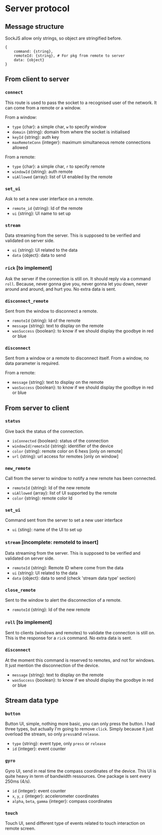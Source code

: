 # Server protocol

## Message structure

SockJS allow only strings, so object are stringified before.

```
{
	command: {string},
	remoteId: {string}, # For pkg from remote to server
	data: {object}
}
```

## From client to server

### `connect`

This route is used to pass the socket to a recognised user of the network. It can come from a remote or a window.

From a window:

 - `type` {char}: a simple char, `w` to specify window
 - `domain` {string}: domain from where the socket is initialised
 - `keyId` {string}: auth key
 - `maxRemoteConn` {integer}: maximum simultaneous remote connections allowed

From a remote:

 - `type` {char}: a simple char, `r` to specify remote
 - `windowId` {string}: auth remote
 - `uiAllowed` {array}: list of UI enabled by the remote

### `set_ui`

Ask to set a new user interface on a remote.

 - `remote_id` {string}: Id of the remote
 - `ui` {string}: UI name to set up

### `stream`

Data streaming from the server. This is supposed to be verified and validated on server side.

 - `ui` {string}: UI related to the data
 - `data` {object}: data to send

### `rick` [to implement]

Ask the server if the connection is still on. It should reply via a command `roll`. Because, never gonna give you, never gonna let you down, never around and around, and hurt you. No extra data is sent.

### `disconnect_remote`

Sent from the window to disconnect a remote.

 - `remoteId` {string}: Id of the remote
 - `message` {string}: text to display on the remote
 - `wasSuccess` {boolean}: to know if we should display the goodbye in red or blue

### `disconnect`

Sent from a window or a remote to disconnect itself. From a window, no data parameter is required.

From a remote:

 - `message` {string}: text to display on the remote
 - `wasSuccess` {boolean}: to know if we should display the goodbye in red or blue



## From server to client

### `status`

Give back the status of the connection.

 - `isConnected` {boolean}: status of the connection
 - `windowId|remoteId` {string}: identifier of the device
 - `color` {string}: remote color on 6 hexs [only on remote]
 - `url` {string}: url access for remotes [only on window]

### `new_remote`

Call from the server to window to notify a new remote has been connected.

 - `remoteId` {string}: Id of the new remote
 - `uiAllowed` {array}: list of UI supported by the remote
 - `color` {string}: remote color Id

### `set_ui`

Command sent from the server to set a new user interface

 - `ui` {sting}: name of the UI to set up

### `stream` [incomplete: remoteId to insert]

Data streaming from the server. This is supposed to be verified and validated on server side.

 - `remoteId` {string}: Remote ID where come from the data
 - `ui` {string}: UI related to the data
 - `data` {object}: data to send (check 'stream data type' section)

### `close_remote`

Sent to the window to alert the disconnection of a remote.

 - `remoteId` {string}: Id of the new remote

### `roll` [to implement]

Sent to clients (windows and remotes) to validate the connection is still on. This is the response for a `rick` command. No extra data is sent.

### `disconnect`

At the moment this command is reserved to remotes, and not for windows. It just mention the disconnection of the device.

 - `message` {string}: text to display on the remote
 - `wasSuccess` {boolean}: to know if we should display the goodbye in red or blue


## Stream data type

### `button`

Button UI, simple, nothing more basic, you can only press the button. I had three types, but actually I'm going to remove `click`. Simply because it just overload the stream, so only `press`and `release`.

 - `type` {string}: event type, only `press` or `release`
 - `id` {integer}: event counter

### `gyro`

Gyro UI, send in real time the compass coordinates of the device. This UI is quite heavy in term of bandwidth ressources. One package is sent every 250ms (4/s).

 - `id` {integer}: event counter
 - `x`, `y`, `z` {integer}: accelerometer coordinates
 - `alpha`, `beta`, `gamma` {integer}: compass coordinates

### `touch`

Touch UI, send different type of events related to touch interaction on remote screen.
